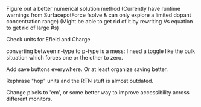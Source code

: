 
Figure out a better numerical solution method
(Currently have runtime warnings from SurfacepotForce fsolve & can only explore
a limited dopant concentration range)
(Might be able to get rid of it by rewriting Vs equation to get rid of large #s)

Check units for Efield and Charge

converting between n-type to p-type is a mess: I need a toggle like the bulk
situation which forces one or the other to zero.

Add save buttons everywhere.
Or at least organize saving better.

Rephrase "hop" units and the RTN stuff is almost outdated.


Change pixels to 'em', or some better way to improve accessibility across
different monitors.
